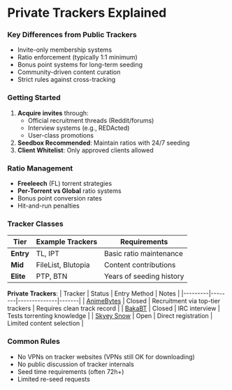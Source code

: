# Private Trackers Explained

### Key Differences from Public Trackers
- Invite-only membership systems
- Ratio enforcement (typically 1:1 minimum)
- Bonus point systems for long-term seeding
- Community-driven content curation
- Strict rules against cross-tracking

### Getting Started
1. **Acquire invites** through:
   - Official recruitment threads (Reddit/forums)
   - Interview systems (e.g., REDActed)
   - User-class promotions
2. **Seedbox Recommended**: Maintain ratios with 24/7 seeding
3. **Client Whitelist**: Only approved clients allowed

### Ratio Management
- **Freeleech** (FL) torrent strategies
- **Per-Torrent vs Global** ratio systems
- Bonus point conversion rates
- Hit-and-run penalties

### Tracker Classes
| Tier | Example Trackers | Requirements |
|------|------------------|--------------|
| **Entry** | TL, IPT | Basic ratio maintenance |
| **Mid** | FileList, Blutopia | Content contributions |
| **Elite** | PTP, BTN | Years of seeding history |

**Private Trackers**:
| Tracker | Status | Entry Method | Notes |
|---------|--------|--------------|-------|
| [AnimeBytes](https://animebytes.tv/) | Closed | Recruitment via top-tier trackers | Requires clean track record |
| [BakaBT](https://bakabt.me/) | Closed | IRC interview | Tests torrenting knowledge |
| [Skyey Snow](https://skyeysnow.com/login.php) | Open | Direct registration | Limited content selection |

### Common Rules
- No VPNs on tracker websites (VPNs still OK for downloading)
- No public discussion of tracker internals
- Seed time requirements (often 72h+)
- Limited re-seed requests